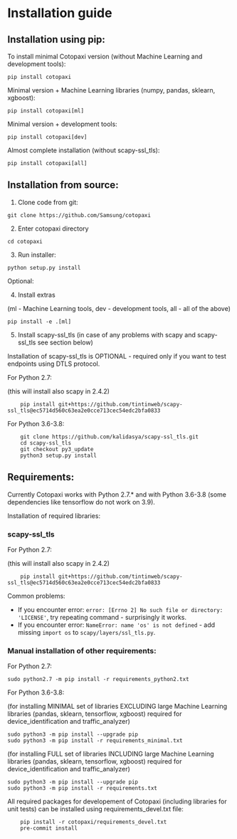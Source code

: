 # Installation guide

## Installation using pip:

To install minimal Cotopaxi version (without Machine Learning and development tools): 

```
pip install cotopaxi
```

Minimal version + Machine Learning libraries (numpy, pandas, sklearn, xgboost):
```
pip install cotopaxi[ml]
```

Minimal version + development tools:
```
pip install cotopaxi[dev]
```

Almost complete installation (without scapy-ssl_tls):
```
pip install cotopaxi[all]
```

## Installation from source:

1. Clone code from git:
``` 
git clone https://github.com/Samsung/cotopaxi 
```
2. Enter cotopaxi directory
```
cd cotopaxi 
```
3. Run installer:
```
python setup.py install
```

Optional:

4. Install extras

(ml - Machine Learning tools, dev - development tools, all - all of the above)
```
pip install -e .[ml]
```

5. Install scapy-ssl_tls (in case of any problems with scapy and scapy-ssl_tls see section below)

Installation of scapy-ssl_tls is OPTIONAL - required only if you want to test endpoints using DTLS protocol. 

For Python 2.7:
 
(this will install also scapy in 2.4.2)
```
    pip install git+https://github.com/tintinweb/scapy-ssl_tls@ec5714d560c63ea2e0cce713cec54edc2bfa0833
```
For Python 3.6-3.8:
```
    git clone https://github.com/kalidasya/scapy-ssl_tls.git
    cd scapy-ssl_tls
    git checkout py3_update
    python3 setup.py install
```

## Requirements:

Currently Cotopaxi works with Python 2.7.* and with Python 3.6-3.8 (some dependencies like tensorflow do not work on 3.9). 

Installation of required libraries:

### scapy-ssl_tls 

For Python 2.7:
 
(this will install also scapy in 2.4.2)
```
    pip install git+https://github.com/tintinweb/scapy-ssl_tls@ec5714d560c63ea2e0cce713cec54edc2bfa0833
```
Common problems:
* If you encounter error: `error: [Errno 2] No such file or directory: 'LICENSE'`, try repeating command - surprisingly it works.
* If you encounter error: `NameError: name 'os' is not defined` - add missing `import os` to `scapy/layers/ssl_tls.py`.

### Manual installation of other requirements:

For Python 2.7:

```
sudo python2.7 -m pip install -r requirements_python2.txt 
```

For Python 3.6-3.8:

(for installing MINIMAL set of libraries EXCLUDING large Machine Learning libraries (pandas, sklearn, tensorflow, xgboost) required for device_identification and traffic_analyzer)

```
sudo python3 -m pip install --upgrade pip
sudo python3 -m pip install -r requirements_minimal.txt 
```

(for installing FULL set of libraries INCLUDING large Machine Learning libraries (pandas, sklearn, tensorflow, xgboost) required for device_identification and traffic_analyzer)
```
sudo python3 -m pip install --upgrade pip
sudo python3 -m pip install -r requirements.txt 
```

All required packages for developement of Cotopaxi (including libraries for unit tests) can be installed using requirements_devel.txt file:
```
    pip install -r cotopaxi/requirements_devel.txt
    pre-commit install
```